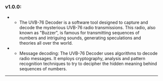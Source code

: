 ### v1.0.0:

- - The UVB-76 Decoder is a software tool designed to capture and decode the mysterious UVB-76 radio transmissions. This radio, also known as "Buzzer", is famous for transmitting sequences of numbers and intriguing sounds, generating speculations and theories all over the world.

- - Message decoding: The UVB-76 Decoder uses algorithms to decode radio messages. It employs cryptography, analysis and pattern recognition techniques to try to decipher the hidden meaning behind sequences of numbers.

- ----------

